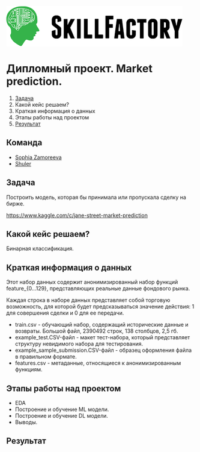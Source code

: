 ![Title PNG "Skill Factory"](skillfactory_logo.png)
# Дипломный проект. Market prediction. 
<!-- vim-markdown-toc Redcarpet -->

1. [Задача](#задача)
2. Какой кейс решаем?
3. Краткая информация о данных
4. Этапы работы над проектом
5. [Результат](#Результат)

<!-- vim-markdown-toc -->
## Команда
* [Sophia Zamoreeva](https://sfdatasciencecourse.slack.com/archives/D0187AWUYFQ)
* [Shuler](https://sfdatasciencecourse.slack.com/archives/D017GFWS42V)

## Задача
Построить модель, которая бы принимала или пропускала сделку на бирже.

https://www.kaggle.com/c/jane-street-market-prediction

## Какой кейс решаем?
Бинарная классификация. 

## Краткая информация о данных
 Этот набор данных содержит анонимизированный набор функций feature_{0...129}, представляющих реальные данные фондового рынка. 
 
 Каждая строка в наборе данных представляет собой торговую возможность, для которой будет предсказываться значение действия: 1 для совершения сделки и 0 для ее передачи. 

*	train.csv - обучающий набор, содержащий исторические данные и возвраты. Большой файл, 2390492 строк, 138 столбцов, 2,5 гб.
*	example_test.CSV-файл - макет тест-набора, который представляет структуру невидимого набора для тестирования. 
*	example_sample_submission.CSV-файл - образец оформления файла в правильном формате.
*	features.csv - метаданные, относящиеся к анонимизированным функциям.


## Этапы работы над проектом
 * EDA
 * Построение и обучение ML модели.
 * Построение и обучение DL модели.
 * Выводы.
 
## Результат

